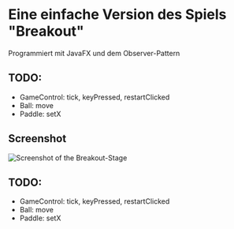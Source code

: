 # Eine einfache Version des Spiels "Breakout"
Programmiert mit JavaFX und dem Observer-Pattern


## TODO:
* GameControl: tick, keyPressed, restartClicked 
* Ball: move
* Paddle: setX

## Screenshot
![Screenshot of the Breakout-Stage](https://github.com/hrwagner/breakoutBluej/blob/main/screenshot.png)

## TODO:
+ GameControl: tick, keyPressed, restartClicked 
+ Ball: move
+ Paddle: setX